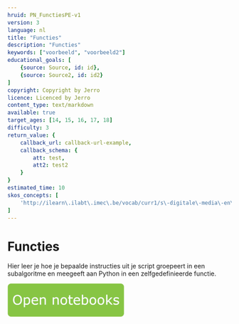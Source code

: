 ```yaml
---
hruid: PN_FunctiesPE-v1
version: 3
language: nl
title: "Functies"
description: "Functies"
keywords: ["voorbeeld", "voorbeeld2"]
educational_goals: [
    {source: Source, id: id}, 
    {source: Source2, id: id2}
]
copyright: Copyright by Jerro
licence: Licenced by Jerro
content_type: text/markdown
available: true
target_ages: [14, 15, 16, 17, 18]
difficulty: 3
return_value: {
    callback_url: callback-url-example,
    callback_schema: {
        att: test,
        att2: test2
    }
}
estimated_time: 10
skos_concepts: [
    'http://ilearn\.ilabt\.imec\.be/vocab/curr1/s\-digitale\-media\-en\-toepassingen'
]
---
```

# Functies
Hier leer je hoe je bepaalde instructies uit je script groepeert in een subalgoritme en meegeeft aan Python in een zelfgedefinieerde functie.

[![](embed/Knop.png "Knop")](https://kiks.ilabt.imec.be/jupyterhub/?id=1006 "Notebooks Functie")
